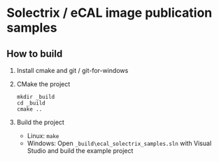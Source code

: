 # Solectrix / eCAL image publication samples

## How to build

1. Install cmake and git / git-for-windows

2. CMake the project
	```console
	mkdir _build
	cd _build
	cmake ..
	```

3. Build the project
	- Linux: `make`
	- Windows: Open `_build\ecal_solectrix_samples.sln` with Visual Studio and build the example project
